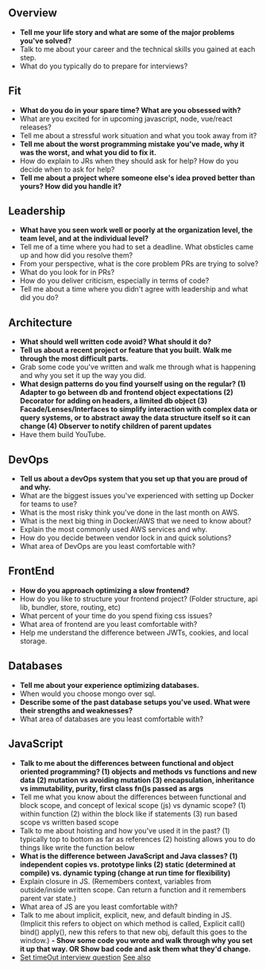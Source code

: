 ## Overview
- **Tell me your life story and what are some of the major problems you've solved?**
- Talk to me about your career and the technical skills you gained at each step.
- What do you typically do to prepare for interviews?

## Fit
- **What do you do in your spare time? What are you obsessed with?**
- What are you excited for in upcoming javascript, node, vue/react releases?
- Tell me about a stressful work situation and what you took away from it?
- **Tell me about the worst programming mistake you've made, why it was the worst, and what you did to fix it.**
- How do explain to JRs when they should ask for help? How do you decide when to ask for help?
- **Tell me about a project where someone else's idea proved better than yours? How did you handle it?**

## Leadership
- **What have you seen work well or poorly at the organization level, the team level, and at the individual level?**
- Tell me of a time where you had to set a deadline. What obsticles came up and how did you resolve them?
- From your perspective, what is the core problem PRs are trying to solve?
- What do you look for in PRs?
- How do you deliver criticism, especially in terms of code?
- Tell me about a time where you didn't agree with leadership and what did you do?

## Architecture
- **What should well written code avoid? What should it do?**
- **Tell us about a recent project or feature that you built. Walk me through the most difficult parts.**
- Grab some code you've written and walk me through what is happening and why you set it up the way you did.
- **What design patterns do you find yourself using on the regular? (1) Adapter to go between db and frontend object expectations (2) Decorator for adding on headers, a limited db object (3) Facade/Lenses/Interfaces to simplify interaction with complex data or query systems, or to abstract away the data structure itself so it can change (4) Observer to notify children of parent updates**
- Have them build YouTube.

## DevOps
- **Tell us about a devOps system that you set up that you are proud of and why.**
- What are the biggest issues you've experienced with setting up Docker for teams to use?
- What is the most risky think you've done in the last month on AWS.
- What is the next big thing in Docker/AWS that we need to know about?
- Explain the most commonly used AWS services and why.
- How do you decide between vendor lock in and quick solutions?
- What area of DevOps are you least comfortable with?
 
## FrontEnd
- **How do you approach optimizing a slow frontend?**
- How do you like to structure your frontend project? (Folder structure, api lib, bundler, store, routing, etc)
- What percent of your time do you spend fixing css issues?
- What area of frontend are you least comfortable with?
- Help me understand the difference between JWTs, cookies, and local storage.

## Databases
- **Tell me about your experience optimizing databases.**
- When would you choose mongo over sql.
- **Describe some of the past database setups you've used. What were their strengths and weaknesses?**
- What area of databases are you least comfortable with?

## JavaScript
- **Talk to me about the differences between functional and object oriented programming? (1) objects and methods vs functions and new data (2) mutation vs avoiding mutation (3) encapsulation, inheritance vs immutability, purity, first class fn()s passed as args**
- Tell me what you know about the differences between functional and block scope, and concept of lexical scope (js) vs dynamic scope? (1) within function (2) within the block like if statements (3) run based scope vs written based scope
- Talk to me about hoisting and how you've used it in the past? (1) typically top to bottom as far as references (2) hoisting allows you to do things like write the function below
- **What is the difference between JavaScript and Java classes? (1) independent copies vs. prototype links (2) static (determined at compile) vs. dynamic typing (change at run time for flexibility)**
- Explain closure in JS. (Remembers context, variables from outside/inside written scope. Can return a function and it remembers parent var state.)
- What area of JS are you least comfortable with?
- Talk to me about implicit, explicit, new, and default binding in JS. (Implicit this refers to object on which method is called, Explicit call() bind() apply(), new this refers to that new obj, default this goes to the window.)
**- Show some code you wrote and walk through why you set it up that way. OR Show bad code and ask them what they'd change.**
- [Set timeOut interview question](https://www.google.com/search?q=set+timeout+question+interview+question&rlz=1C5GCEM_en&oq=set+timeout+question+interview+question&gs_lcrp=EgZjaHJvbWUyBggAEEUYOTIHCAEQIRigATIHCAIQIRigATIHCAMQIRigATIHCAQQIRigATIHCAUQIRigAdIBCTE2MTQyajBqN6gCALACAA&sourceid=chrome&ie=UTF-8) [See also](https://github.com/getify/You-Dont-Know-JS/blob/1st-ed/scope%20%26%20closures/ch5.md)

